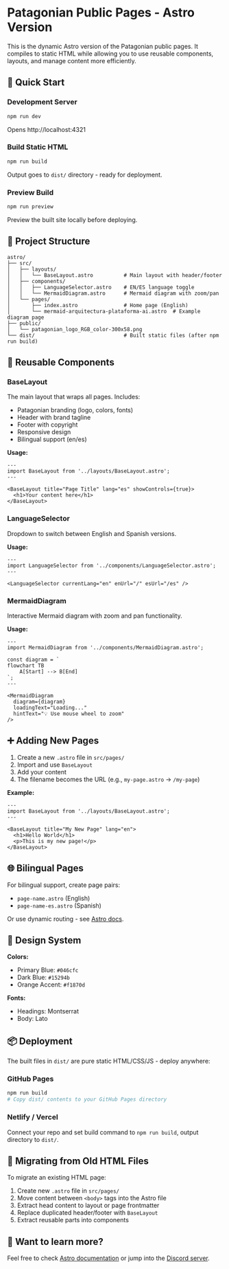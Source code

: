 # Patagonian Public Pages - Astro Version

This is the dynamic Astro version of the Patagonian public pages. It compiles to static HTML while allowing you to use reusable components, layouts, and manage content more efficiently.

## 🚀 Quick Start

### Development Server

```bash
npm run dev
```

Opens http://localhost:4321

### Build Static HTML

```bash
npm run build
```

Output goes to `dist/` directory - ready for deployment.

### Preview Build

```bash
npm run preview
```

Preview the built site locally before deploying.

## 📁 Project Structure

```
astro/
├── src/
│   ├── layouts/
│   │   └── BaseLayout.astro          # Main layout with header/footer
│   ├── components/
│   │   ├── LanguageSelector.astro    # EN/ES language toggle
│   │   └── MermaidDiagram.astro      # Mermaid diagram with zoom/pan
│   └── pages/
│       ├── index.astro               # Home page (English)
│       └── mermaid-arquitectura-plataforma-ai.astro  # Example diagram page
├── public/
│   └── patagonian_logo_RGB_color-300x58.png
└── dist/                             # Built static files (after npm run build)
```

## 🎨 Reusable Components

### BaseLayout

The main layout that wraps all pages. Includes:
- Patagonian branding (logo, colors, fonts)
- Header with brand tagline
- Footer with copyright
- Responsive design
- Bilingual support (en/es)

**Usage:**
```astro
---
import BaseLayout from '../layouts/BaseLayout.astro';
---

<BaseLayout title="Page Title" lang="es" showControls={true}>
  <h1>Your content here</h1>
</BaseLayout>
```

### LanguageSelector

Dropdown to switch between English and Spanish versions.

**Usage:**
```astro
---
import LanguageSelector from '../components/LanguageSelector.astro';
---

<LanguageSelector currentLang="en" enUrl="/" esUrl="/es" />
```

### MermaidDiagram

Interactive Mermaid diagram with zoom and pan functionality.

**Usage:**
```astro
---
import MermaidDiagram from '../components/MermaidDiagram.astro';

const diagram = `
flowchart TB
    A[Start] --> B[End]
`;
---

<MermaidDiagram
  diagram={diagram}
  loadingText="Loading..."
  hintText="💡 Use mouse wheel to zoom"
/>
```

## ➕ Adding New Pages

1. Create a new `.astro` file in `src/pages/`
2. Import and use `BaseLayout`
3. Add your content
4. The filename becomes the URL (e.g., `my-page.astro` → `/my-page`)

**Example:**
```astro
---
import BaseLayout from '../layouts/BaseLayout.astro';
---

<BaseLayout title="My New Page" lang="en">
  <h1>Hello World</h1>
  <p>This is my new page!</p>
</BaseLayout>
```

## 🌐 Bilingual Pages

For bilingual support, create page pairs:
- `page-name.astro` (English)
- `page-name-es.astro` (Spanish)

Or use dynamic routing - see [Astro docs](https://docs.astro.build/en/guides/routing/).

## 🎨 Design System

**Colors:**
- Primary Blue: `#046cfc`
- Dark Blue: `#15294b`
- Orange Accent: `#f1870d`

**Fonts:**
- Headings: Montserrat
- Body: Lato

## 📦 Deployment

The built files in `dist/` are pure static HTML/CSS/JS - deploy anywhere:

### GitHub Pages

```bash
npm run build
# Copy dist/ contents to your GitHub Pages directory
```

### Netlify / Vercel

Connect your repo and set build command to `npm run build`, output directory to `dist/`.

## 🔄 Migrating from Old HTML Files

To migrate an existing HTML page:

1. Create new `.astro` file in `src/pages/`
2. Move content between `<body>` tags into the Astro file
3. Extract head content to layout or page frontmatter
4. Replace duplicated header/footer with `BaseLayout`
5. Extract reusable parts into components

## 👀 Want to learn more?

Feel free to check [Astro documentation](https://docs.astro.build) or jump into the [Discord server](https://astro.build/chat).
